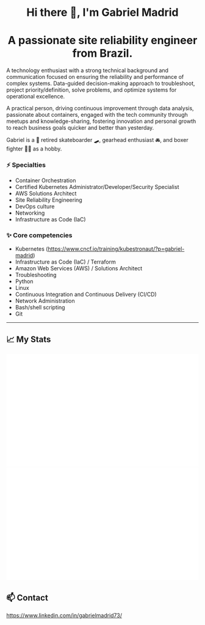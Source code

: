 <h1 align="center">Hi there 👋, I'm Gabriel Madrid</h1>

<h1 align="center">A passionate site reliability engineer from Brazil. </h1>

A technology enthusiast with a strong technical background and communication focused on ensuring the reliability and performance of complex systems. Data-guided decision-making approach to troubleshoot, project priority/definition, solve problems, and optimize systems for operational excellence.

A practical person, driving continuous improvement through data analysis, passionate about containers, engaged with the tech community through meetups and knowledge-sharing, fostering innovation and personal growth to reach business goals quicker and better than yesterday.

Gabriel is a 👴 retired skateboarder 🛹, gearhead enthusiast 🚘, and boxer fighter 🥊🥊 as a hobby.

### ⚡ Specialties
- Container Orchestration
- Certified Kubernetes Administrator/Developer/Security Specialist
- AWS Solutions Architect
- Site Reliability Engineering
- DevOps culture
- Networking
- Infrastructure as Code (IaC)

### ✨ Core competencies
- Kubernetes (https://www.cncf.io/training/kubestronaut/?p=gabriel-madrid)
- Infrastructure as Code (IaC) / Terraform
- Amazon Web Services (AWS) / Solutions Architect
- Troubleshooting
- Python
- Linux
- Continuous Integration and Continuous Delivery (CI/CD)
- Network Administration
- Bash/shell scripting
- Git

---

## &#x1f4c8; My Stats
![](https://github.com/Gabrielmadrid73/github-stats/blob/master/generated/overview.svg)
![](https://github.com/Gabrielmadrid73/github-stats/blob/master/generated/languages.svg)


## 📫 Contact

https://www.linkedin.com/in/gabrielmadrid73/

